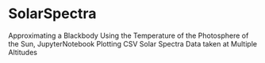 # SolarSpectra
Approximating a Blackbody Using the Temperature of the Photosphere of the Sun, JupyterNotebook Plotting CSV Solar Spectra Data taken at Multiple Altitudes

